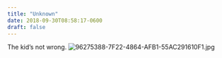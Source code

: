 ```yaml
---
title: "Unknown"
date: 2018-09-30T08:58:17-0600
draft: false
---
```


The kid’s not wrong. ![96275388-7F22-4864-AFB1-55AC291610F1.jpg](http://ianwhitney.micro.blog/uploads/2018/d740ab1d7d.jpg)
